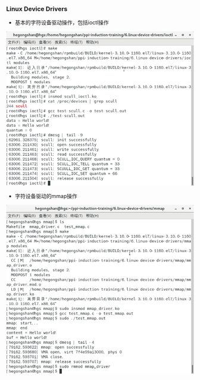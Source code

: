 ### Linux Device Drivers

* 基本的字符设备驱动操作，包括ioctl操作

![ioctl](../img/6.linux_device_drivers_ioctl.png)

* 字符设备驱动的mmap操作

![mmap](../img/6.linux_device_drivers_mmap.png)
